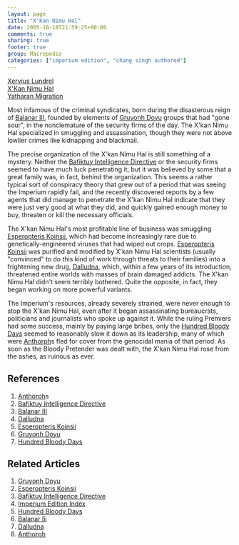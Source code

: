 ```yaml
---
layout: page
title: "X'Kan Nimu Hal"
date: 2005-10-18T21:59:25+00:00
comments: true
sharing: true
footer: true
group: Macropedia
categories: ["imperium edition", "chang singh authored"]
---
```


<div class='row'>
	<div class='col-md-4'><a href='/macropedia/xervius-lundrel'>Xervius Lundrel</a></div>
	<div class='col-md-4'><a href='/macropedia/xkan-nimu-hal'>X'Kan Nimu Hal</a></div>
	<div class='col-md-4'><a href='/macropedia/yatharan-migration'>Yatharan Migration</a></div>
</div>


Most infamous of the criminal syndicates, born during the disasterous reign of [Balanar III](/macropedia/balanar-three), founded by elements of [Gruyonh Doyu](/macropedia/gruyonh-doyu) groups that had "gone sour", in the nonclemature of the security firms of the day.  The X'kan Nimu Hal specialized in smuggling and assassination, though they were not above lowlier crimes like kidnapping and blackmail.

The precise organization of the X'kan Nimu Hal is still something of a mystery.  Neither the [Bafiktuy Intelligence Directive](/macropedia/bafiktuy-intelligence-directive) or the security firms seemed to have much luck penetrating it, but it was believed by some that a great family was, in fact, behind the organization.  This seems a rather typical sort of conspiracy theory that grew out of a period that was seeing the Imperium rapidly fail, and the recently discovered reports by a few agents that did manage to penetrate the X'kan Nimu Hal indicate that they were just very good at what they did, and quickly gained enough money to buy, threaten or kill the necessary officials.

The X'kan Nimu Hal's most profitable line of business was smuggling [Esperopteris Koinsii](/macropedia/esperopteris-koinsii), which had become increasingly rare due to genetically-engineered viruses that had wiped out crops.  [Esperopteris Koinsii](/macropedia/esperopteris-koinsii) was purified and modified by X'kan Nimu Hal scientists (usually "convinced" to do this kind of work through threats to their families) into a frightening new drug, [Dalludna](/macropedia/dalludna), which, within a few years of its introduction, threatened entire worlds with masses of brain damaged addicts.  The X'kan Nimu Hal didn't seem terribly bothered.  Quite the opposite, in fact, they began working on more powerful variants.

The Imperium's resources, already severely strained, were never enough to stop the X'kan Nimu Hal, even after it began assassinating bureaucrats, politicians and journalists who spoke up against it.  While the ruling Premiers had some success, mainly by paying large bribes, only the [Hundred Bloody Days](/macropedia/hundred-bloody-days) seemed to reasonably slow it down as its leadership, many of which were [Anthorph](/macropedia/anthorph)s fled for cover from the genocidal mania of that period.  As soon as the Bloody Pretender was dealt with, the X'kan Nimu Hal rose from the ashes, as ruinous as ever.

## References
1. [Anthorph](/macropedia/anthorph)s
1. [Bafiktuy Intelligence Directive](/macropedia/bafiktuy-intelligence-directive)
1. [Balanar III](/macropedia/balanar-three)
1. [Dalludna](/macropedia/dalludna)
1. [Esperopteris Koinsii](/macropedia/esperopteris-koinsii)
1. [Gruyonh Doyu](/macropedia/gruyonh-doyu)
1. [Hundred Bloody Days](/macropedia/hundred-bloody-days)

## Related Articles

1. [Gruyonh Doyu](/macropedia/gruyonh-doyu)
2. [Esperopteris Koinsii](/macropedia/esperopteris-koinsii)
3. [Bafiktuy Intelligence Directive](/macropedia/bafiktuy-intelligence-directive)
4. [Imperium Edition Index](/macropedia/imperium-edition-index)
5. [Hundred Bloody Days](/macropedia/hundred-bloody-days)
6. [Balanar Iii](/macropedia/balanar-three)
7. [Dalludna](/macropedia/dalludna)
8. [Anthorph](/macropedia/anthorph)



 
